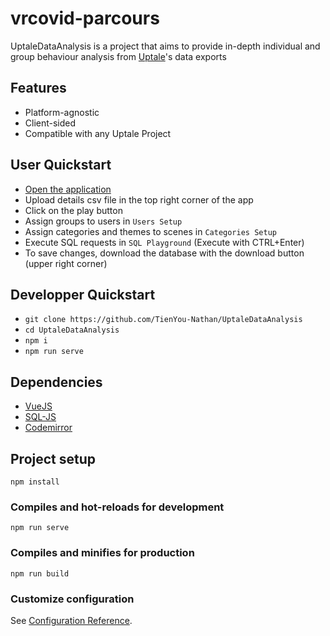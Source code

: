 # vrcovid-parcours

UptaleDataAnalysis is a project that aims to provide in-depth individual and group behaviour analysis from [Uptale](https://www.uptale.io/en/home)'s data exports

## Features

- Platform-agnostic
- Client-sided
- Compatible with any Uptale Project

## User Quickstart

- [Open the application](https://tienyou-nathan.github.io/UptaleDataAnalysis/)
- Upload details csv file in the top right corner of the app
- Click on the play button
- Assign groups to users in `Users Setup`
- Assign categories and themes to scenes in `Categories Setup`
- Execute SQL requests in `SQL Playground` (Execute with CTRL+Enter)
- To save changes, download the database with the download button (upper right corner)

## Developper Quickstart

- `git clone https://github.com/TienYou-Nathan/UptaleDataAnalysis`
- `cd UptaleDataAnalysis`
- `npm i`
- `npm run serve`

## Dependencies

- [VueJS](https://github.com/vuejs/vue)
- [SQL-JS](https://github.com/sql-js/sql.js)
- [Codemirror](https://github.com/codemirror/CodeMirror)

## Project setup

```
npm install
```

### Compiles and hot-reloads for development

```
npm run serve
```

### Compiles and minifies for production

```
npm run build
```

### Customize configuration

See [Configuration Reference](https://cli.vuejs.org/config/).
